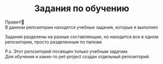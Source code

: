 <center><h1>Задания по обучению</h1></center>
Привет!👋<br/>
В данном репозитории находятся учебные задания, которые я выполнял<br/>

Задания разделены на разные составляющие, но находится все в одном репозитории, просто разделенным по папкам.<br/>

P.s. Этот репозиторий посвящен только учебным задачам.<br/>
Для обучения и каких-то pet-project создан отдельный репозиторий.
